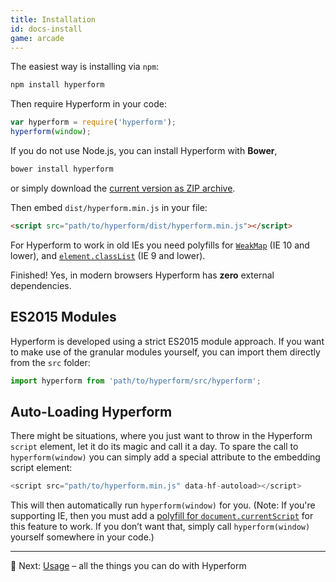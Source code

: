 ```yaml
---
title: Installation
id: docs-install
game: arcade
---
```

The easiest way is installing via `npm`:

```sh
npm install hyperform
```

Then require Hyperform in your code:

```js
var hyperform = require('hyperform');
hyperform(window);
```

If you do not use Node.js, you can install Hyperform with **Bower**,

```sh
bower install hyperform
```

or simply download the [current version as ZIP
archive](https://github.com/hyperform/hyperform/archive/master.zip).

Then embed `dist/hyperform.min.js` in your file:

```html
<script src="path/to/hyperform/dist/hyperform.min.js"></script>
```

For Hyperform to work in old IEs you need polyfills for
[`WeakMap`](https://github.com/Benvie/WeakMap) (IE 10 and lower), and
[`element.classList`](https://github.com/remy/polyfills) (IE 9 and lower).

Finished! Yes, in modern browsers Hyperform has **zero** external
dependencies.

## ES2015 Modules

Hyperform is developed using a strict ES2015 module approach. If you want to
make use of the granular modules yourself, you can import them directly from
the `src` folder:

```js
import hyperform from 'path/to/hyperform/src/hyperform';
```

## Auto-Loading Hyperform

There might be situations, where you just want to throw in the Hyperform
`script` element, let it do its magic and call it a day. To spare the call to
`hyperform(window)` you can simply add a special attribute to the embedding
script element:

```js
<script src="path/to/hyperform.min.js" data-hf-autoload></script>
```

This will then automatically run `hyperform(window)` for you. (Note: If you're
supporting IE, then you must add a [polyfill for
`document.currentScript`](https://github.com/JamesMGreene/document.currentScript)
for this feature to work. If you don’t want that, simply call
`hyperform(window)` yourself somewhere in your code.)

----

:gem: Next: [Usage](usage.html) – all the things you can do with Hyperform
